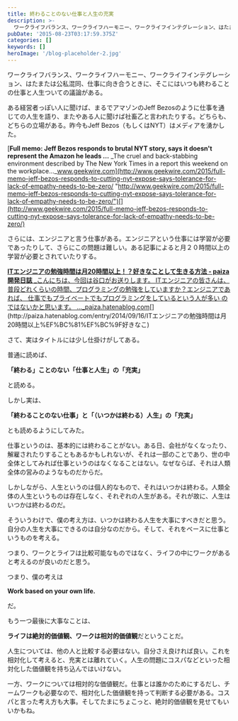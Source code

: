 ```yaml
---
title: 終わることのない仕事と人生の充実
description: >-
  ワークライフバランス、ワークライフハーモニー、ワークライフインテグレーション、はたまたは公私混同、仕事に向き合うときに、そこにはいつも終わることの仕事と人生ついての議論がある。
pubDate: '2015-08-23T03:17:59.375Z'
categories: []
keywords: []
heroImage: '/blog-placeholder-2.jpg'
---
```


ワークライフバランス、ワークライフハーモニー、ワークライフインテグレーション、はたまたは公私混同、仕事に向き合うときに、そこにはいつも終わることの仕事と人生ついての議論がある。

ある経営者っぽい人に聞けば、まるでアマゾンのJeff Bezosのように仕事を通じての人生を語り、またやある人に聞けば社畜乙と言われたりする。どちらも、どちらの立場がある。昨今もJeff Bezos（もしくはNYT）はメディアを湧かした。

[**Full memo: Jeff Bezos responds to brutal NYT story, says it doesn't represent the Amazon he leads …**
_The cruel and back-stabbing environment described by The New York Times in a report this weekend on the workplace…_www.geekwire.com](http://www.geekwire.com/2015/full-memo-jeff-bezos-responds-to-cutting-nyt-expose-says-tolerance-for-lack-of-empathy-needs-to-be-zero/ "http://www.geekwire.com/2015/full-memo-jeff-bezos-responds-to-cutting-nyt-expose-says-tolerance-for-lack-of-empathy-needs-to-be-zero/")[](http://www.geekwire.com/2015/full-memo-jeff-bezos-responds-to-cutting-nyt-expose-says-tolerance-for-lack-of-empathy-needs-to-be-zero/)

さらには、エンジニアと言う仕事がある。エンジニアという仕事には学習が必要であったりして、さらにこの問題は難しい。ある記事によると月２０時間以上の学習が必要とされていたりする。

[**ITエンジニアの勉強時間は月20時間以上！？好きなことして生きる方法 - paiza開発日誌**
_こんにちは、今回は谷口がお送りします。 ITエンジニアの皆さんは、普段どれくらいの時間、プログラミングの勉強をしていますか？エンジニアであれば、 仕事でもプライベートでもプログラミングをしているという人が多い のではないかと思います。 …_paiza.hatenablog.com](http://paiza.hatenablog.com/entry/2014/09/16/ITエンジニアの勉強時間は月20時間以上%EF%BC%81%EF%BC%9F好きなこ "http://paiza.hatenablog.com/entry/2014/09/16/ITエンジニアの勉強時間は月20時間以上！？好きなこ")[](http://paiza.hatenablog.com/entry/2014/09/16/ITエンジニアの勉強時間は月20時間以上%EF%BC%81%EF%BC%9F好きなこ)

さて、実はタイトルには少し仕掛けがしてある。

普通に読めば、

**「終わる」ことのない「仕事と人生」の「充実」**

と読める。

しかし実は、

**「終わることのない仕事」と「（いつかは終わる）人生」の「充実」**

とも読めるようにしてみた。

仕事というのは、基本的には終わることがない。ある日、会社がなくなったり、解雇されたりすることもあるかもしれないが、それは一部のことであり、世の中全体としてみれば仕事というのはなくなることはない。なぜならば、それは人類全体の営みのようなものだからだ。

しかしながら、人生というのは個人的なもので、それはいつかは終わる。人類全体の人生というものは存在しなく、それぞれの人生がある。それが故に、人生はいつかは終わるのだ。

そういうわけで、僕の考え方は、いつかは終わる人生を大事にすべきだと思う。自分の人生を大事にできるのは自分なのだから。そして、それをベースに仕事というものを考える。

つまり、ワークとライフは比較可能なものではなく、ライフの中にワークがあると考えるのが良いのだと思う。

つまり、僕の考えは

**Work based on your own life.**

だ。

もう一つ最後に大事なことは、

**ライフは絶対的価値観、ワークは相対的価値観**だということだ。

人生については、他の人と比較する必要はない。自分さえ良ければ良い。これを相対化して考えると、充実とは離れていく。人生の問題にコスパなどといった相対化した価値観を持ち込んではいけない。

一方、ワークについては相対的な価値観だ。仕事とは誰かのためにするだし、チームワークも必要なので、相対化した価値観を持って判断する必要がある。コスパと言った考え方も大事。そしてたまにちょこっと、絶対的価値観を見せてもいいかもね。